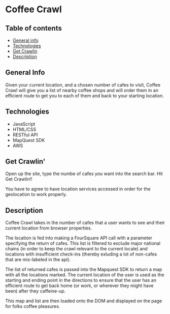 # Coffee Crawl

## Table of contents
* [General info](#general-info)
* [Technologies](#technologies)
* [Get Crawlin](#get-crawlin')
* [Description](#description)

## General Info
Given your current location, and a chosen number of cafes to visit, Coffee Crawl will give you a list of nearby coffee shops and will order them in an efficient route to get you to each of them and back to your starting location.

## Technologies
* JavaScript
* HTML/CSS 
* RESTful API
* MapQuest SDK
* AWS

## Get Crawlin'
Open up the site, type the numbe of cafes you want into the search bar. Hit Get Crawlin!!

You have to agree to have location services accessed in order for the geolocation to work properly.

## Description
Coffee Crawl takes in the number of cafes that a user wants to see and their current location from browser properties.

The location is fed into making a FourSquare API call with a parameter specifying the return of cafes. This list is filtered to exclude major national chains (in order to keep the crawl relevant to the current locale) and locations with insufficient check-ins (thereby exluding a lot of non-cafes that are mis-labeled in the api). 

The list of returned cafes is passed into the Mapquest SDK to return a map with all the locations marked. The current location of the user is used as the starting and ending point in the directions to ensure that the user has an efficient route to get back home (or work, or wherever they might have been) after they caffeine-up. 

This map and list are then loaded onto the DOM and displayed on the page for folks coffee pleasures.